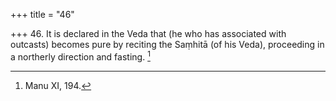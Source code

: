 +++
title = "46"

+++
46. It is declared in the Veda that (he who has associated with outcasts) becomes pure by reciting the Saṃhitā (of his Veda), proceeding in a northerly direction and fasting. [^34] 


[^34]:  Manu XI, 194.
